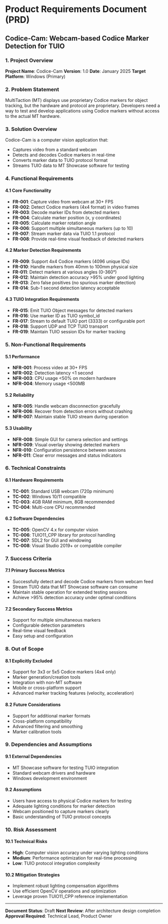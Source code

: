 # Product Requirements Document (PRD)
## Codice-Cam: Webcam-based Codice Marker Detection for TUIO

### 1. Project Overview

**Project Name**: Codice-Cam
**Version**: 1.0
**Date**: January 2025
**Target Platform**: Windows (Primary)

### 2. Problem Statement

MultiTaction (MT) displays use proprietary Codice markers for object tracking, but the hardware and protocol are proprietary. Developers need a way to test and develop applications using Codice markers without access to the actual MT hardware.

### 3. Solution Overview

Codice-Cam is a computer vision application that:
- Captures video from a standard webcam
- Detects and decodes Codice markers in real-time
- Converts marker data to TUIO protocol format
- Streams TUIO data to MT Showcase software for testing

### 4. Functional Requirements

#### 4.1 Core Functionality
- **FR-001**: Capture video from webcam at 30+ FPS
- **FR-002**: Detect Codice markers (4x4 format) in video frames
- **FR-003**: Decode marker IDs from detected markers
- **FR-004**: Calculate marker position (x, y coordinates)
- **FR-005**: Calculate marker rotation angle
- **FR-006**: Support multiple simultaneous markers (up to 10)
- **FR-007**: Stream marker data via TUIO 1.1 protocol
- **FR-008**: Provide real-time visual feedback of detected markers

#### 4.2 Marker Detection Requirements
- **FR-009**: Support 4x4 Codice markers (4096 unique IDs)
- **FR-010**: Handle markers from 40mm to 100mm physical size
- **FR-011**: Detect markers at various angles (0-360°)
- **FR-012**: Maintain detection accuracy >95% under good lighting
- **FR-013**: Zero false positives (no spurious marker detection)
- **FR-014**: Sub-1 second detection latency acceptable

#### 4.3 TUIO Integration Requirements
- **FR-015**: Emit TUIO Object messages for detected markers
- **FR-016**: Use marker ID as TUIO symbol_id
- **FR-017**: Stream to default TUIO port (3333) or configurable port
- **FR-018**: Support UDP and TCP TUIO transport
- **FR-019**: Maintain TUIO session IDs for marker tracking

### 5. Non-Functional Requirements

#### 5.1 Performance
- **NFR-001**: Process video at 30+ FPS
- **NFR-002**: Detection latency <1 second
- **NFR-003**: CPU usage <50% on modern hardware
- **NFR-004**: Memory usage <500MB

#### 5.2 Reliability
- **NFR-005**: Handle webcam disconnection gracefully
- **NFR-006**: Recover from detection errors without crashing
- **NFR-007**: Maintain stable TUIO stream during operation

#### 5.3 Usability
- **NFR-008**: Simple GUI for camera selection and settings
- **NFR-009**: Visual overlay showing detected markers
- **NFR-010**: Configuration persistence between sessions
- **NFR-011**: Clear error messages and status indicators

### 6. Technical Constraints

#### 6.1 Hardware Requirements
- **TC-001**: Standard USB webcam (720p minimum)
- **TC-002**: Windows 10/11 compatible
- **TC-003**: 4GB RAM minimum, 8GB recommended
- **TC-004**: Multi-core CPU recommended

#### 6.2 Software Dependencies
- **TC-005**: OpenCV 4.x for computer vision
- **TC-006**: TUIO11_CPP library for protocol handling
- **TC-007**: SDL2 for GUI and windowing
- **TC-008**: Visual Studio 2019+ or compatible compiler

### 7. Success Criteria

#### 7.1 Primary Success Metrics
- Successfully detect and decode Codice markers from webcam feed
- Stream TUIO data that MT Showcase software can consume
- Maintain stable operation for extended testing sessions
- Achieve >95% detection accuracy under optimal conditions

#### 7.2 Secondary Success Metrics
- Support for multiple simultaneous markers
- Configurable detection parameters
- Real-time visual feedback
- Easy setup and configuration

### 8. Out of Scope

#### 8.1 Explicitly Excluded
- Support for 3x3 or 5x5 Codice markers (4x4 only)
- Marker generation/creation tools
- Integration with non-MT software
- Mobile or cross-platform support
- Advanced marker tracking features (velocity, acceleration)

#### 8.2 Future Considerations
- Support for additional marker formats
- Cross-platform compatibility
- Advanced filtering and smoothing
- Marker calibration tools

### 9. Dependencies and Assumptions

#### 9.1 External Dependencies
- MT Showcase software for testing TUIO integration
- Standard webcam drivers and hardware
- Windows development environment

#### 9.2 Assumptions
- Users have access to physical Codice markers for testing
- Adequate lighting conditions for marker detection
- Webcam positioned to capture markers clearly
- Basic understanding of TUIO protocol concepts

### 10. Risk Assessment

#### 10.1 Technical Risks
- **High**: Computer vision accuracy under varying lighting conditions
- **Medium**: Performance optimization for real-time processing
- **Low**: TUIO protocol integration complexity

#### 10.2 Mitigation Strategies
- Implement robust lighting compensation algorithms
- Use efficient OpenCV operations and optimization
- Leverage proven TUIO11_CPP reference implementation

---

**Document Status**: Draft
**Next Review**: After architecture design completion
**Approval Required**: Technical Lead, Product Owner
